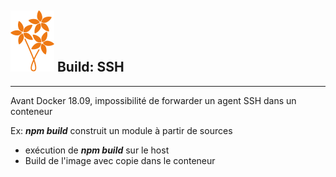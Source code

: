 ## ![bouquet](images/bouquet_small.svg) Build: SSH
---
Avant Docker 18.09, impossibilité de forwarder un agent SSH dans un conteneur  

Ex: ***npm build*** construit un module à partir de sources
* exécution de ***npm build*** sur le host
* Build de l'image avec copie dans le conteneur

